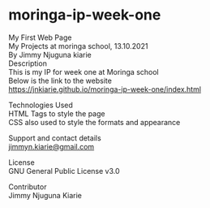 # moringa-ip-week-one
My First Web Page  
My Projects at moringa school, 13.10.2021  
By Jimmy Njuguna kiarie  
Description  
This is my IP for week one at Moringa school  
Below is the link to the website  
https://jnkiarie.github.io/moringa-ip-week-one/index.html

Technologies Used  
HTML Tags to style the page  
CSS also used to style the formats and appearance

Support and contact details  
jimmyn.kiarie@gmail.com

License  
GNU General Public License v3.0

Contributor  
Jimmy Njuguna Kiarie
